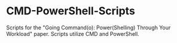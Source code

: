 # CMD-PowerShell-Scripts
Scripts for the "Going Command(o): Power(Shelling) Through Your Workload" paper. Scripts utilize CMD and PowerShell.
